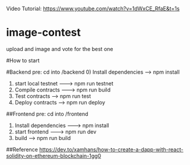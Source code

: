 Video Tutorial: https://www.youtube.com/watch?v=1dWxCE_RfaE&t=1s

# image-contest
upload and image and vote for the best one

#How to start

#Backend
pre: cd into /backend
0) Install dependencies --> npm install
1) start local testnet ---> npm run testnet
2) Compile contracts ---> npm run build
3) Test contracts -->     npm run test
4) Deploy contracts -->   npm run deploy

##Frontend
pre: cd into /frontend
1) Install dependencies ---> npm install
2) start frontend ---> npm run dev
3) build --> npm run build

##Reference
https://dev.to/xamhans/how-to-create-a-dapp-with-react-solidity-on-ethereum-blockchain-1gg0
